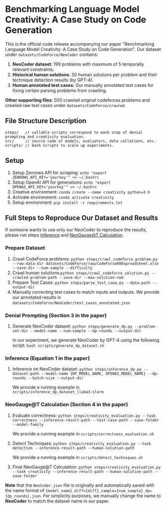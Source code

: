 # Benchmarking Language Model Creativity: A Case Study on Code Generation

This is the official code release accompanying our paper "Benchmarking Language Model Creativity: A Case Study on Code Generation". Our dataset under `datasets/CodeForce/NeoCoder` contains:
1. **NeoCoder dataset**: 199 problems with maximum of 5 temporally relevant constraints.
2. **Historical human solutions**: 30 human solutions per problem and their technique detection results (by GPT-4).
3. **Human annotated test cases**: Our manually annotated test cases for fixing certain parsing problems from crawling. 

**Other supporting files**: 500 crawled original codeforces problems and crawled raw test cases under `datasets/CodeForce/crawled`.

## File Structure Description

```shellscript
steps/   // callable scripts correspond to each step of denial prompting and creativity evaluation.
src/     // source code of models, evaluators, data collations, etc. 
scripts/ // bash scripts to scale up experiments.
```

## Setup
1. Setup Zenrows API for scraping: `echo "export ZENROWS_API_KEY='yourkey'" >> ~/.bashrc`
2. Setup OpenAI API for generations: `echo "export OPENAI_API_KEY='yourkey'" >> ~/.bashrc`
3. Creative environment: `conda create --name creativity python=3.9`
4. Activate environment: `conda activate creativity`
5. Setup environment: `pip install -r requirements.txt`

## Full Steps to Reproduce Our Dataset and Results

If someone wants to use only our NeoCoder to reproduce the results, please run steps [Inference](#inference-equation-1-in-the-paper) and [NeoGauge@T Calculation](#neogauget-calculation-section-4-in-the-paper).

### Prepare Dataset
1. Crawl CodeForce problems: `python steps/crawl_codeforce_problem.py --raw-data-dir datasets/CodeForce/raw/CodeForce800spreadsheet.xlsx --save-dir --num-sample --difficulty` 
2. Crawl human solutions:`python steps/crawl_codeforce_solution.py --crawled-problem-path --save-dir --max-solution-num`
3. Prepare Test Cases: `python steps/parse_test_case.py --data-path --output-dir`
4. Manually correcting test cases to match inputs and outputs. We provide our annotated results in `datasets/CodeForce/NeoCoder/test_cases_annotated.json`

### Denial Prompting (Section 3 in the paper)
1. Generate NeoCoder dataset: `python steps/generate_dp.py --problem-set-dir --model-name --num-sample --dp-rounds --output-dir`

   In our experiment, we generate NeoCoder by GPT-4 using the following script: `bash scripts/generate_dp_dataset.sh`

### Inference (Equation 1 in the paper)
1. Inference on NeoCoder dataset: `python steps/inference_dp.py --dataset-path --model-name {HF_MODEL_NAME, OPENAI_MODEL_NAME} --dp-rounds --batch-size --output-dir`

   We provide a running example in `scripts/inference_dp_dataset_llama3.slurm`

### NeoGauge@T Calculation (Section 4 in the paper)
1. Evaluate correctness: `python steps/creativity_evaluation.py --task correctness --inference-result-path --test-case-path --save-folder --model-family`

   We provide a running example in `scripts/correctness_evaluation.sh`

2. Detect Techniques: `python steps/creativity_evaluation.py --task detection --inference-result-path --human-solution-path`

   We provide a running example in `scripts/detect_techniques.sh`

3. Final NeoGauge@T Calculation: `python steps/creativity_evaluation.py --task creativity --inference-result-path --human-solution-path --save-folder`

**Note** that the `NeoCoder.json` file is originally and automatically saved with the name format of `{model_name}_diff={diff}_sample={num_sample}_dp={dp_rounds}.json`. For simplicity purposes, we manually change the name to **NeoCoder** to match the dataset name in our paper. 
